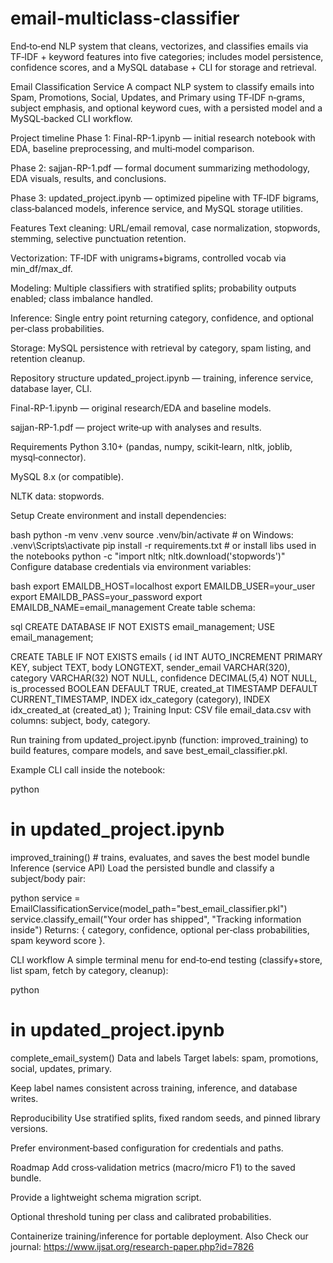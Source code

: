 # email-multiclass-classifier
End‑to‑end NLP system that cleans, vectorizes, and classifies emails via TF‑IDF + keyword features into five categories; includes model persistence, confidence scores, and a MySQL database + CLI for storage and retrieval.


Email Classification Service
A compact NLP system to classify emails into Spam, Promotions, Social, Updates, and Primary using TF‑IDF n‑grams, subject emphasis, and optional keyword cues, with a persisted model and a MySQL‑backed CLI workflow.

Project timeline
Phase 1: Final-RP-1.ipynb — initial research notebook with EDA, baseline preprocessing, and multi‑model comparison.

Phase 2: sajjan-RP-1.pdf — formal document summarizing methodology, EDA visuals, results, and conclusions.

Phase 3: updated_project.ipynb — optimized pipeline with TF‑IDF bigrams, class‑balanced models, inference service, and MySQL storage utilities.

Features
Text cleaning: URL/email removal, case normalization, stopwords, stemming, selective punctuation retention.

Vectorization: TF‑IDF with unigrams+bigrams, controlled vocab via min_df/max_df.

Modeling: Multiple classifiers with stratified splits; probability outputs enabled; class imbalance handled.

Inference: Single entry point returning category, confidence, and optional per‑class probabilities.

Storage: MySQL persistence with retrieval by category, spam listing, and retention cleanup.

Repository structure
updated_project.ipynb — training, inference service, database layer, CLI.

Final-RP-1.ipynb — original research/EDA and baseline models.

sajjan-RP-1.pdf — project write‑up with analyses and results.

Requirements
Python 3.10+ (pandas, numpy, scikit‑learn, nltk, joblib, mysql‑connector).

MySQL 8.x (or compatible).

NLTK data: stopwords.

Setup
Create environment and install dependencies:

bash
python -m venv .venv
source .venv/bin/activate  # on Windows: .venv\Scripts\activate
pip install -r requirements.txt  # or install libs used in the notebooks
python -c "import nltk; nltk.download('stopwords')"
Configure database credentials via environment variables:

bash
export EMAILDB_HOST=localhost
export EMAILDB_USER=your_user
export EMAILDB_PASS=your_password
export EMAILDB_NAME=email_management
Create table schema:

sql
CREATE DATABASE IF NOT EXISTS email_management;
USE email_management;

CREATE TABLE IF NOT EXISTS emails (
  id INT AUTO_INCREMENT PRIMARY KEY,
  subject TEXT,
  body LONGTEXT,
  sender_email VARCHAR(320),
  category VARCHAR(32) NOT NULL,
  confidence DECIMAL(5,4) NOT NULL,
  is_processed BOOLEAN DEFAULT TRUE,
  created_at TIMESTAMP DEFAULT CURRENT_TIMESTAMP,
  INDEX idx_category (category),
  INDEX idx_created_at (created_at)
);
Training
Input: CSV file email_data.csv with columns: subject, body, category.

Run training from updated_project.ipynb (function: improved_training) to build features, compare models, and save best_email_classifier.pkl.

Example CLI call inside the notebook:

python
# in updated_project.ipynb
improved_training()  # trains, evaluates, and saves the best model bundle
Inference (service API)
Load the persisted bundle and classify a subject/body pair:

python
service = EmailClassificationService(model_path="best_email_classifier.pkl")
service.classify_email("Your order has shipped", "Tracking information inside")
Returns: { category, confidence, optional per‑class probabilities, spam keyword score }.

CLI workflow
A simple terminal menu for end‑to‑end testing (classify+store, list spam, fetch by category, cleanup):

python
# in updated_project.ipynb
complete_email_system()
Data and labels
Target labels: spam, promotions, social, updates, primary.

Keep label names consistent across training, inference, and database writes.

Reproducibility
Use stratified splits, fixed random seeds, and pinned library versions.

Prefer environment‑based configuration for credentials and paths.

Roadmap
Add cross‑validation metrics (macro/micro F1) to the saved bundle.


Provide a lightweight schema migration script.

Optional threshold tuning per class and calibrated probabilities.

Containerize training/inference for portable deployment.
Also Check our journal: https://www.ijsat.org/research-paper.php?id=7826
